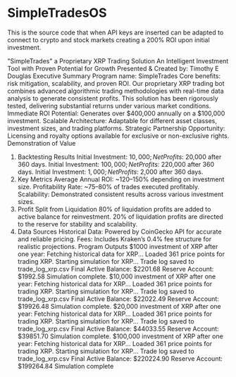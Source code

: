 # SimpleTradesOS
This is the source code that when API keys are inserted can be adapted to connect to crypto and stock markets creating a 200% ROI upon initial investment.

"SimpleTrades" a Proprietary XRP Trading Solution
An Intelligent Investment Tool with Proven Potential for Growth
Presented & Created by: Timothy E Douglas
Executive Summary
Program name: SimpleTrades
Core benefits: risk mitigation, scalability, and proven ROI.
Our proprietary XRP trading bot combines advanced algorithmic trading methodologies with
real-time data analysis to generate consistent profits. This solution has been rigorously
tested, delivering substantial returns under various market conditions.
Immediate ROI Potential: Generates over $400,000 annually on a $100,000 investment.
Scalable Architecture: Adaptable for different asset classes, investment sizes, and trading
platforms.
Strategic Partnership Opportunity: Licensing and royalty options available for exclusive or
non-exclusive rights.
Demonstration of Value
1. Backtesting Results
Initial Investment: $10,000; Net Profits: ~$20,000 after 360 days.
Initial Investment: $100,000; Net Profits: ~$220,000 after 360 days.
Initial Investment: $1,000; Net Profits: ~$2,000 after 360 days.
2. Key Metrics
Average Annual ROI: ~120–150% depending on investment size.
Profitability Rate: ~75–80% of trades executed profitably.
Scalability: Demonstrated consistent results across various investment sizes.
3. Profit Split from Liquidation
80% of liquidation profits are added to active balance for reinvestment.
20% of liquidation profits are directed to the reserve for stability and scalability.
4. Data Sources
Historical Data: Powered by CoinGecko API for accurate and reliable pricing.
Fees: Includes Kraken’s 0.4% fee structure for realistic projections.
Program Outputs
$1000 investment of XRP after one year:
Fetching historical data for XRP...
Loaded 361 price points for trading XRP.
Starting simulation for XRP...
Trade log saved to trade_log_xrp.csv
Final Active Balance: $2201.68
Reserve Account: $1992.58
Simulation complete.
$10,000 investment of XRP after one year:
Fetching historical data for XRP...
Loaded 361 price points for trading XRP.
Starting simulation for XRP...
Trade log saved to trade_log_xrp.csv
Final Active Balance: $22022.49
Reserve Account: $19926.48
Simulation complete.
$20,000 investment of XRP after one year:
Fetching historical data for XRP...
Loaded 361 price points for trading XRP.
Starting simulation for XRP...
Trade log saved to trade_log_xrp.csv
Final Active Balance: $44033.55
Reserve Account: $39851.70
Simulation complete.
$100,000 investment of XRP after one year:
Fetching historical data for XRP...
Loaded 361 price points for trading XRP.
Starting simulation for XRP...
Trade log saved to trade_log_xrp.csv
Final Active Balance: $220224.90
Reserve Account: $199264.84
Simulation complete
